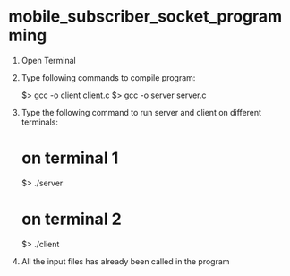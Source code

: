 # mobile_subscriber_socket_programming

1. Open Terminal
2. Type following commands to compile program:
	
	$> gcc -o client client.c
	$> gcc -o server server.c

3. Type the following command to run server and client on different terminals:
	
	# on terminal 1
	$> ./server


	# on terminal 2
	$> ./client

4. All the input files has already been called in the program

